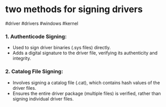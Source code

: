 # two  methods for signing drivers
#driver #drivers #windows #kernel

### 1. **Authenticode Signing**:
   - Used to sign driver binaries (.sys files) directly.
   - Adds a digital signature to the driver file, verifying its authenticity and integrity.

### 2. **Catalog File Signing**:
   - Involves signing a catalog file (.cat), which contains hash values of the driver files.
   - Ensures the entire driver package (multiple files) is verified, rather than signing individual driver files.
